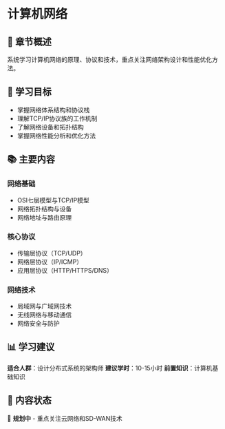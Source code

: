 # 计算机网络

## 📖 章节概述

系统学习计算机网络的原理、协议和技术，重点关注网络架构设计和性能优化方法。

## 🎯 学习目标

- 掌握网络体系结构和协议栈
- 理解TCP/IP协议族的工作机制
- 了解网络设备和拓扑结构
- 掌握网络性能分析和优化方法

## 📚 主要内容

### 网络基础
- OSI七层模型与TCP/IP模型
- 网络拓扑结构与设备
- 网络地址与路由原理

### 核心协议
- 传输层协议（TCP/UDP）
- 网络层协议（IP/ICMP）
- 应用层协议（HTTP/HTTPS/DNS）

### 网络技术
- 局域网与广域网技术
- 无线网络与移动通信
- 网络安全与防护

## 📊 学习建议

**适合人群**：设计分布式系统的架构师
**建议学时**：10-15小时
**前置知识**：计算机基础知识

## 🔄 内容状态

📝 **规划中** - 重点关注云网络和SD-WAN技术